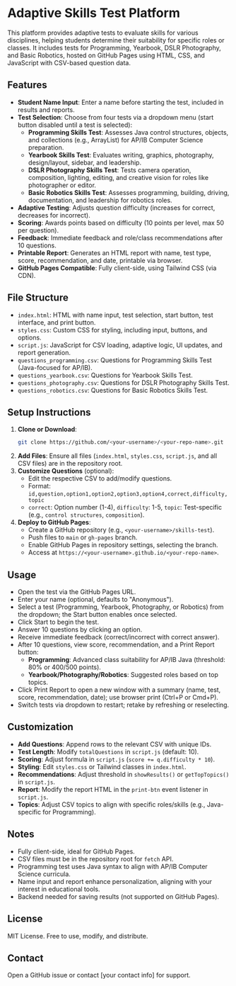 # Adaptive Skills Test Platform

This platform provides adaptive tests to evaluate skills for various disciplines, helping students determine their suitability for specific roles or classes. It includes tests for Programming, Yearbook, DSLR Photography, and Basic Robotics, hosted on GitHub Pages using HTML, CSS, and JavaScript with CSV-based question data.

## Features
- **Student Name Input**: Enter a name before starting the test, included in results and reports.
- **Test Selection**: Choose from four tests via a dropdown menu (start button disabled until a test is selected):
  - **Programming Skills Test**: Assesses Java control structures, objects, and collections (e.g., ArrayList) for AP/IB Computer Science preparation.
  - **Yearbook Skills Test**: Evaluates writing, graphics, photography, design/layout, sidebar, and leadership.
  - **DSLR Photography Skills Test**: Tests camera operation, composition, lighting, editing, and creative vision for roles like photographer or editor.
  - **Basic Robotics Skills Test**: Assesses programming, building, driving, documentation, and leadership for robotics roles.
- **Adaptive Testing**: Adjusts question difficulty (increases for correct, decreases for incorrect).
- **Scoring**: Awards points based on difficulty (10 points per level, max 50 per question).
- **Feedback**: Immediate feedback and role/class recommendations after 10 questions.
- **Printable Report**: Generates an HTML report with name, test type, score, recommendation, and date, printable via browser.
- **GitHub Pages Compatible**: Fully client-side, using Tailwind CSS (via CDN).

## File Structure
- `index.html`: HTML with name input, test selection, start button, test interface, and print button.
- `styles.css`: Custom CSS for styling, including input, buttons, and options.
- `script.js`: JavaScript for CSV loading, adaptive logic, UI updates, and report generation.
- `questions_programming.csv`: Questions for Programming Skills Test (Java-focused for AP/IB).
- `questions_yearbook.csv`: Questions for Yearbook Skills Test.
- `questions_photography.csv`: Questions for DSLR Photography Skills Test.
- `questions_robotics.csv`: Questions for Basic Robotics Skills Test.

## Setup Instructions
1. **Clone or Download**:
   ```bash
   git clone https://github.com/<your-username>/<your-repo-name>.git
   ```
2. **Add Files**: Ensure all files (`index.html`, `styles.css`, `script.js`, and all CSV files) are in the repository root.
3. **Customize Questions** (optional):
   - Edit the respective CSV to add/modify questions.
   - Format: `id,question,option1,option2,option3,option4,correct,difficulty,topic`
   - `correct`: Option number (1-4), `difficulty`: 1-5, `topic`: Test-specific (e.g., `control structures`, `composition`).
4. **Deploy to GitHub Pages**:
   - Create a GitHub repository (e.g., `<your-username>/skills-test`).
   - Push files to `main` or `gh-pages` branch.
   - Enable GitHub Pages in repository settings, selecting the branch.
   - Access at `https://<your-username>.github.io/<your-repo-name>`.

## Usage
- Open the test via the GitHub Pages URL.
- Enter your name (optional, defaults to "Anonymous").
- Select a test (Programming, Yearbook, Photography, or Robotics) from the dropdown; the Start button enables once selected.
- Click Start to begin the test.
- Answer 10 questions by clicking an option.
- Receive immediate feedback (correct/incorrect with correct answer).
- After 10 questions, view score, recommendation, and a Print Report button:
  - **Programming**: Advanced class suitability for AP/IB Java (threshold: 80% or 400/500 points).
  - **Yearbook/Photography/Robotics**: Suggested roles based on top topics.
- Click Print Report to open a new window with a summary (name, test, score, recommendation, date); use browser print (Ctrl+P or Cmd+P).
- Switch tests via dropdown to restart; retake by refreshing or reselecting.

## Customization
- **Add Questions**: Append rows to the relevant CSV with unique IDs.
- **Test Length**: Modify `totalQuestions` in `script.js` (default: 10).
- **Scoring**: Adjust formula in `script.js` (`score += q.difficulty * 10`).
- **Styling**: Edit `styles.css` or Tailwind classes in `index.html`.
- **Recommendations**: Adjust threshold in `showResults()` or `getTopTopics()` in `script.js`.
- **Report**: Modify the report HTML in the `print-btn` event listener in `script.js`.
- **Topics**: Adjust CSV topics to align with specific roles/skills (e.g., Java-specific for Programming).

## Notes
- Fully client-side, ideal for GitHub Pages.
- CSV files must be in the repository root for `fetch` API.
- Programming test uses Java syntax to align with AP/IB Computer Science curricula.
- Name input and report enhance personalization, aligning with your interest in educational tools.
- Backend needed for saving results (not supported on GitHub Pages).

## License
MIT License. Free to use, modify, and distribute.

## Contact
Open a GitHub issue or contact [your contact info] for support.
